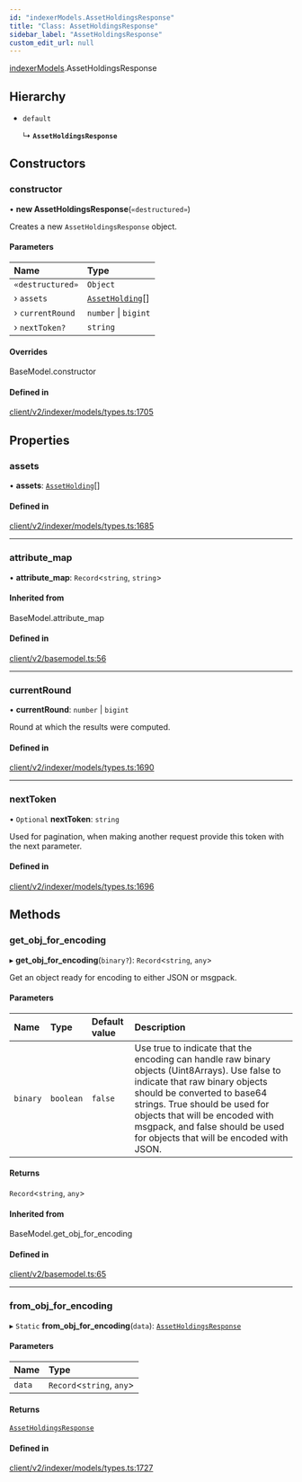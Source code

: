 ```yaml
---
id: "indexerModels.AssetHoldingsResponse"
title: "Class: AssetHoldingsResponse"
sidebar_label: "AssetHoldingsResponse"
custom_edit_url: null
---
```


[indexerModels](../namespaces/erModels).AssetHoldingsResponse

## Hierarchy

- `default`

  ↳ **`AssetHoldingsResponse`**

## Constructors

### constructor

• **new AssetHoldingsResponse**(`«destructured»`)

Creates a new `AssetHoldingsResponse` object.

#### Parameters

| Name | Type |
| :------ | :------ |
| `«destructured»` | `Object` |
| › `assets` | [`AssetHolding`](erModels.AssetHolding)[] |
| › `currentRound` | `number` \| `bigint` |
| › `nextToken?` | `string` |

#### Overrides

BaseModel.constructor

#### Defined in

[client/v2/indexer/models/types.ts:1705](https://github.com/joe-p/js-algorand-sdk/blob/6a3021f/src/client/v2/indexer/models/types.ts#L1705)

## Properties

### assets

• **assets**: [`AssetHolding`](erModels.AssetHolding)[]

#### Defined in

[client/v2/indexer/models/types.ts:1685](https://github.com/joe-p/js-algorand-sdk/blob/6a3021f/src/client/v2/indexer/models/types.ts#L1685)

___

### attribute\_map

• **attribute\_map**: `Record`<`string`, `string`\>

#### Inherited from

BaseModel.attribute\_map

#### Defined in

[client/v2/basemodel.ts:56](https://github.com/joe-p/js-algorand-sdk/blob/6a3021f/src/client/v2/basemodel.ts#L56)

___

### currentRound

• **currentRound**: `number` \| `bigint`

Round at which the results were computed.

#### Defined in

[client/v2/indexer/models/types.ts:1690](https://github.com/joe-p/js-algorand-sdk/blob/6a3021f/src/client/v2/indexer/models/types.ts#L1690)

___

### nextToken

• `Optional` **nextToken**: `string`

Used for pagination, when making another request provide this token with the
next parameter.

#### Defined in

[client/v2/indexer/models/types.ts:1696](https://github.com/joe-p/js-algorand-sdk/blob/6a3021f/src/client/v2/indexer/models/types.ts#L1696)

## Methods

### get\_obj\_for\_encoding

▸ **get_obj_for_encoding**(`binary?`): `Record`<`string`, `any`\>

Get an object ready for encoding to either JSON or msgpack.

#### Parameters

| Name | Type | Default value | Description |
| :------ | :------ | :------ | :------ |
| `binary` | `boolean` | `false` | Use true to indicate that the encoding can handle raw binary objects (Uint8Arrays). Use false to indicate that raw binary objects should be converted to base64 strings. True should be used for objects that will be encoded with msgpack, and false should be used for objects that will be encoded with JSON. |

#### Returns

`Record`<`string`, `any`\>

#### Inherited from

BaseModel.get\_obj\_for\_encoding

#### Defined in

[client/v2/basemodel.ts:65](https://github.com/joe-p/js-algorand-sdk/blob/6a3021f/src/client/v2/basemodel.ts#L65)

___

### from\_obj\_for\_encoding

▸ `Static` **from_obj_for_encoding**(`data`): [`AssetHoldingsResponse`](erModels.AssetHoldingsResponse)

#### Parameters

| Name | Type |
| :------ | :------ |
| `data` | `Record`<`string`, `any`\> |

#### Returns

[`AssetHoldingsResponse`](erModels.AssetHoldingsResponse)

#### Defined in

[client/v2/indexer/models/types.ts:1727](https://github.com/joe-p/js-algorand-sdk/blob/6a3021f/src/client/v2/indexer/models/types.ts#L1727)

